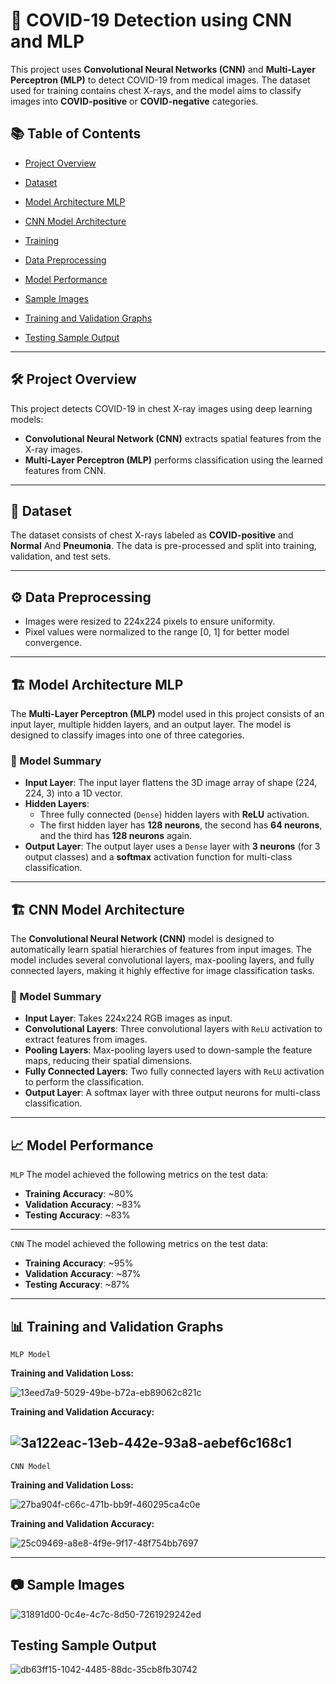 # 🧬 COVID-19 Detection using CNN and MLP 
This project uses **Convolutional Neural Networks (CNN)** and **Multi-Layer Perceptron (MLP)** to detect COVID-19 from medical images. The dataset used for training contains chest X-rays, and the model aims to classify images into **COVID-positive** or **COVID-negative** categories.
## 📚 Table of Contents

- [Project Overview](#project-overview)
- [Dataset](#dataset)
- [Model Architecture MLP](#model-architecture-mlp)
- [CNN Model Architecture](#cnn-model-architecture)
  
- [Training](#training)
- [Data Preprocessing](#data-preprocessing)
- [Model Performance](#model-performance)
- [Sample Images](#sample-images)
- [Training and Validation Graphs](#training-and-validation-graphs)
- [Testing Sample Output](#testing-sample-output)

  
---

## 🛠️ Project Overview

This project detects COVID-19 in chest X-ray images using deep learning models:
- **Convolutional Neural Network (CNN)** extracts spatial features from the X-ray images.
- **Multi-Layer Perceptron (MLP)** performs classification using the learned features from CNN.

---

## 📁 Dataset

The dataset consists of chest X-rays labeled as **COVID-positive** and **Normal** And **Pneumonia**. The data is pre-processed and split into training, validation, and test sets.


---

## ⚙️ Data Preprocessing

- Images were resized to 224x224 pixels to ensure uniformity.
- Pixel values were normalized to the range [0, 1] for better model convergence.

---

## 🏗️ Model Architecture MLP

The **Multi-Layer Perceptron (MLP)** model used in this project consists of an input layer, multiple hidden layers, and an output layer. The model is designed to classify images into one of three categories.

### 📑 Model Summary

- **Input Layer**: The input layer flattens the 3D image array of shape (224, 224, 3) into a 1D vector.
- **Hidden Layers**:
  - Three fully connected (`Dense`) hidden layers with **ReLU** activation.
  - The first hidden layer has **128 neurons**, the second has **64 neurons**, and the third has **128 neurons** again.
- **Output Layer**: The output layer uses a `Dense` layer with **3 neurons** (for 3 output classes) and a **softmax** activation function for multi-class classification.

---
## 🏗️ CNN Model Architecture

The **Convolutional Neural Network (CNN)** model is designed to automatically learn spatial hierarchies of features from input images. The model includes several convolutional layers, max-pooling layers, and fully connected layers, making it highly effective for image classification tasks.

### 📑 Model Summary

- **Input Layer**: Takes 224x224 RGB images as input.
- **Convolutional Layers**: Three convolutional layers with `ReLU` activation to extract features from images.
- **Pooling Layers**: Max-pooling layers used to down-sample the feature maps, reducing their spatial dimensions.
- **Fully Connected Layers**: Two fully connected layers with `ReLU` activation to perform the classification.
- **Output Layer**: A softmax layer with three output neurons for multi-class classification.


---

## 📈 Model Performance
`MLP`
The model achieved the following metrics on the test data:
- **Training Accuracy**: ~80%
- **Validation Accuracy**: ~83%
- **Testing Accuracy**: ~83%
---
`CNN`
The model achieved the following metrics on the test data:
- **Training Accuracy**: ~95%
- **Validation Accuracy**: ~87%
- **Testing Accuracy**: ~87%
---

## 📊 Training and Validation Graphs

 `MLP Model`
 
**Training and Validation Loss:**

![13eed7a9-5029-49be-b72a-eb89062c821c](https://github.com/user-attachments/assets/9ffbb201-bb6c-4fe1-86c6-5a49e6d863e9)


**Training and Validation Accuracy:**

![3a122eac-13eb-442e-93a8-aebef6c168c1](https://github.com/user-attachments/assets/58bb2f1c-c383-4564-99e2-18d54550f90e)
---
`CNN Model`


**Training and Validation Loss:**

![27ba904f-c66c-471b-bb9f-460295ca4c0e](https://github.com/user-attachments/assets/a59ddf41-ed68-4599-b9d0-cf35e08bc87f)

**Training and Validation Accuracy:**

![25c09469-a8e8-4f9e-9f17-48f754bb7697](https://github.com/user-attachments/assets/4b739ff1-5aa8-4d3e-891f-6a408b279204)


---

## 📷 Sample Images

![31891d00-0c4e-4c7c-8d50-7261929242ed](https://github.com/user-attachments/assets/2eecbf51-79bc-4880-8326-ac3f8d13bfd9)


## Testing Sample Output

![db63ff15-1042-4485-88dc-35cb8fb30742](https://github.com/user-attachments/assets/db4de75d-182e-493d-93eb-acc95a389d82)

